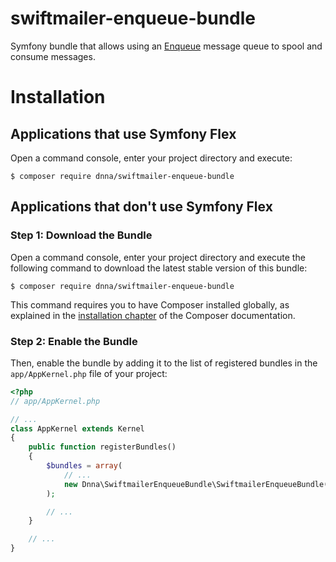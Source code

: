 # swiftmailer-enqueue-bundle
Symfony bundle that allows using an [Enqueue](https://github.com/php-enqueue/enqueue-bundle) message queue to spool and consume messages.

Installation
============

Applications that use Symfony Flex
----------------------------------

Open a command console, enter your project directory and execute:

```console
$ composer require dnna/swiftmailer-enqueue-bundle
```

Applications that don't use Symfony Flex
----------------------------------------

### Step 1: Download the Bundle

Open a command console, enter your project directory and execute the
following command to download the latest stable version of this bundle:

```console
$ composer require dnna/swiftmailer-enqueue-bundle
```

This command requires you to have Composer installed globally, as explained
in the [installation chapter](https://getcomposer.org/doc/00-intro.md)
of the Composer documentation.

### Step 2: Enable the Bundle

Then, enable the bundle by adding it to the list of registered bundles
in the `app/AppKernel.php` file of your project:

```php
<?php
// app/AppKernel.php

// ...
class AppKernel extends Kernel
{
    public function registerBundles()
    {
        $bundles = array(
            // ...
            new Dnna\SwiftmailerEnqueueBundle\SwiftmailerEnqueueBundle(),
        );

        // ...
    }

    // ...
}
```